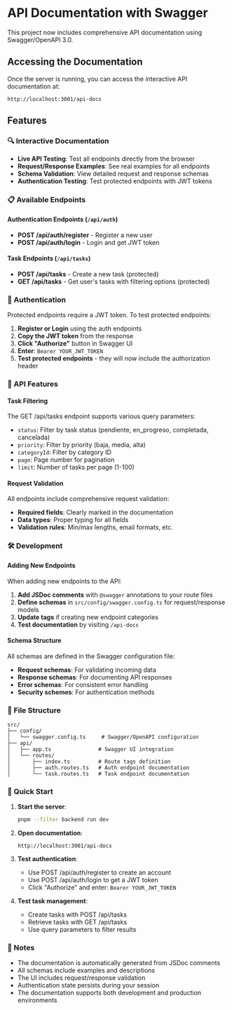 # API Documentation with Swagger

This project now includes comprehensive API documentation using Swagger/OpenAPI 3.0.

## Accessing the Documentation

Once the server is running, you can access the interactive API documentation at:

```
http://localhost:3001/api-docs
```

## Features

### 🔍 Interactive Documentation

- **Live API Testing**: Test all endpoints directly from the browser
- **Request/Response Examples**: See real examples for all endpoints
- **Schema Validation**: View detailed request and response schemas
- **Authentication Testing**: Test protected endpoints with JWT tokens

### 📋 Available Endpoints

#### Authentication Endpoints (`/api/auth`)

- **POST /api/auth/register** - Register a new user
- **POST /api/auth/login** - Login and get JWT token

#### Task Endpoints (`/api/tasks`)

- **POST /api/tasks** - Create a new task (protected)
- **GET /api/tasks** - Get user's tasks with filtering options (protected)

### 🔐 Authentication

Protected endpoints require a JWT token. To test protected endpoints:

1. **Register or Login** using the auth endpoints
2. **Copy the JWT token** from the response
3. **Click "Authorize"** button in Swagger UI
4. **Enter**: `Bearer YOUR_JWT_TOKEN`
5. **Test protected endpoints** - they will now include the authorization header

### 📖 API Features

#### Task Filtering

The GET /api/tasks endpoint supports various query parameters:

- `status`: Filter by task status (pendiente, en_progreso, completada, cancelada)
- `priority`: Filter by priority (baja, media, alta)
- `categoryId`: Filter by category ID
- `page`: Page number for pagination
- `limit`: Number of tasks per page (1-100)

#### Request Validation

All endpoints include comprehensive request validation:

- **Required fields**: Clearly marked in the documentation
- **Data types**: Proper typing for all fields
- **Validation rules**: Min/max lengths, email formats, etc.

### 🛠 Development

#### Adding New Endpoints

When adding new endpoints to the API:

1. **Add JSDoc comments** with `@swagger` annotations to your route files
2. **Define schemas** in `src/config/swagger.config.ts` for request/response models
3. **Update tags** if creating new endpoint categories
4. **Test documentation** by visiting `/api-docs`

#### Schema Structure

All schemas are defined in the Swagger configuration file:

- **Request schemas**: For validating incoming data
- **Response schemas**: For documenting API responses
- **Error schemas**: For consistent error handling
- **Security schemes**: For authentication methods

### 📁 File Structure

```
src/
├── config/
│   └── swagger.config.ts     # Swagger/OpenAPI configuration
├── api/
│   ├── app.ts               # Swagger UI integration
│   └── routes/
│       ├── index.ts         # Route tags definition
│       ├── auth.routes.ts   # Auth endpoint documentation
│       └── task.routes.ts   # Task endpoint documentation
```

### 🚀 Quick Start

1. **Start the server**:

   ```bash
   pnpm --filter backend run dev
   ```

2. **Open documentation**:

   ```
   http://localhost:3001/api-docs
   ```

3. **Test authentication**:
   - Use POST /api/auth/register to create an account
   - Use POST /api/auth/login to get a JWT token
   - Click "Authorize" and enter: `Bearer YOUR_JWT_TOKEN`

4. **Test task management**:
   - Create tasks with POST /api/tasks
   - Retrieve tasks with GET /api/tasks
   - Use query parameters to filter results

### 📝 Notes

- The documentation is automatically generated from JSDoc comments
- All schemas include examples and descriptions
- The UI includes request/response validation
- Authentication state persists during your session
- The documentation supports both development and production environments
